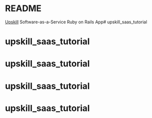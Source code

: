 # README

[Upskill](http://upskillcourse.com) Software-as-a-Service Ruby on Rails App# upskill_saas_tutorial
# upskill_saas_tutorial
# upskill_saas_tutorial
# upskill_saas_tutorial
# upskill_saas_tutorial
